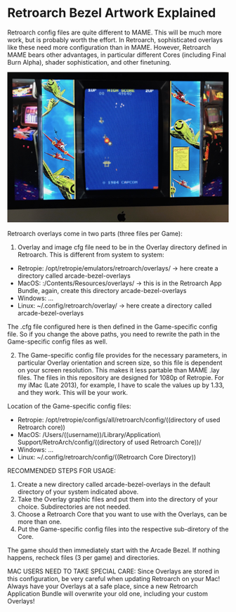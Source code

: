 # Retroarch Bezel Artwork Explained

Retroarch config files are quite different to MAME. This will be much more work, but is probably worth the effort. In Retroarch, sophisticated overlays like these need more configuration than in MAME. However, Retroarch MAME bears other advantages, in particular different Cores (including Final Burn Alpha), shader sophistication, and other finetuning.

![alt text](../screenshots/1942.jpg "1942 with Overlay in Retroarch/Final Burn Alpha")

Retroarch overlays come in two parts (three files per Game):

1. Overlay and image cfg file need to be in the Overlay directory defined in Retroarch. This is different from system to system:
- Retropie: /opt/retropie/emulators/retroarch/overlays/ -> here create a directory called arcade-bezel-overlays
- MacOS: :/Contents/Resources/overlays/ -> this is in the Retroarch App Bundle, again, create this directory arcade-bezel-overlays
- Windows: ...
- Linux: ~/.config/retroarch/overlay/ -> here create a directory called arcade-bezel-overlays

The .cfg file configured here is then defined in the Game-specific config file. So if you change the above paths, you need to rewrite the path in the Game-specific config files as well.

2. The Game-specific config file provides for the necessary parameters, in particular Overlay orientation and screen size, so this file is dependent on your screen resolution. This makes it less partable than MAME .lay files.
The files in this repository are designed for 1080p of Retropie. For my iMac (Late 2013), for example, I have to scale the values up by 1.33, and they work. This will be your work.

Location of the Game-specific config files:
- Retropie: /opt/retropie/configs/all/retroarch/config/((directory of used Retroarch core))
- MacOS: /Users/((username))/Library/Application\ Support/RetroArch/config/((directory of used Retroarch Core))/
- Windows: ...
- Linux: ~/.config/retroarch/config/((Retroarch Core Directory))

RECOMMENDED STEPS FOR USAGE:
1. Create a new directory called arcade-bezel-overlays in the default directory of your system indicated above.
2. Take the Overlay graphic files and put them into the directory of your choice. Subdirectories are not needed. 
3. Choose a Retroarch Core that you want to use with the Overlays, can be more than one.
4. Put the Game-specific config files into the respective sub-diretory of the Core.

The game should then immediately start with the Arcade Bezel. If nothing happens, recheck files (3 per game) and directories.

MAC USERS NEED TO TAKE SPECIAL CARE:
Since Overlays are stored in this configuration, be very careful when updating Retroarch on your Mac! Always have your Overlays at a safe place, since a new Retroarch Application Bundle will overwrite your old one, including your custom Overlays!




